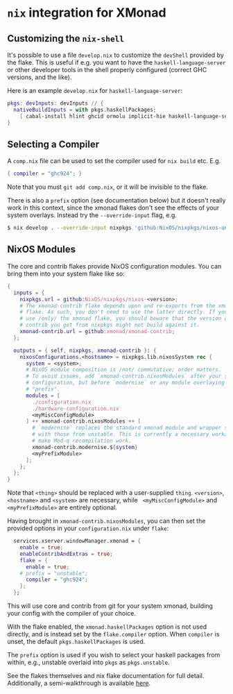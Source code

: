 # `nix` integration for XMonad

## Customizing the `nix-shell`

It's possible to use a file `develop.nix` to customize the `devShell`
provided by the flake.  This is useful if e.g. you want to have the
`haskell-language-server` or other developer tools in the shell properly
configured (correct GHC versions, and the like).

Here is an example `develop.nix` for `haskell-language-server`:

``` nix
pkgs: devInputs: devInputs // {
  nativeBuildInputs = with pkgs.haskellPackages;
    [ cabal-install hlint ghcid ormolu implicit-hie haskell-language-server ];
}
```

## Selecting a Compiler

A `comp.nix` file can be used to set the compiler used for `nix build` etc. E.g.

```nix
{ compiler = "ghc924"; }
```

Note that you must `git add comp.nix`, or it will be invisible to the flake.

There is also a `prefix` option (see documentation below) but it doesn't really
work in this context, since the xmonad flakes don't see the effects of your
system overlays. Instead try the `--override-input` flag, e.g.

```sh
$ nix develop . --override-input nixpkgs 'github:NixOS/nixpkgs/nixos-unstable'
```

## NixOS Modules

The core and contrib flakes provide NixOS configuration modules.
You can bring them into your system flake like so:

```nix
{
  inputs = {
    nixpkgs.url = github:NixOS/nixpkgs/nixos-<version>;
    # The xmonad-contrib flake depends upon and re-exports from the xmonad
    # flake. As such, you don't need to use the latter directly. If you wish to
    # use /only/ the xmonad flake, you should beware that the version of
    # contrib you get from nixpkgs might not build against it.
    xmonad-contrib.url = github:xmonad/xmonad-contrib;
  };

  outputs = { self, nixpkgs, xmonad-contrib }: {
    nixosConfigurations.<hostname> = nixpkgs.lib.nixosSystem rec {
      system = <system>;
      # NixOS module composition is /not/ commutative; order matters.
      # To avoid issues, add `xmonad-contrib.nixosModules` after your standard
      # configuration, but before `modernise` or any module overlaying in a
      # "prefix".
      modules = [
        ./configuration.nix
        ./hardware-configuration.nix
        <myMiscConfigModule>
      ] ++ xmonad-contrib.nixosModules ++ [
        # `modernise` replaces the standard xmonad module and wrapper script
        # with those from unstable. This is currently a necessary workaround to
        # make Mod-q recompilation work.
        xmonad-contrib.modernise.${system}
        <myPrefixModule>
      ];
    };
  };
}
```

Note that `<thing>` should be replaced with a user-supplied `thing`.
`<version>`, `<hostname>` and `<system>` are necessary, while
` <myMiscConfigModule>` and `<myPrefixModule>` are entirely optional.

Having brought in `xmonad-contrib.nixosModules`, you can then set the provided
options in your `configuration.nix` under `flake`:

```nix
  services.xserver.windowManager.xmonad = {
    enable = true;
    enableContribAndExtras = true;
    flake = {
      enable = true;
    # prefix = "unstable";
      compiler = "ghc924";
    };
  };
```

This will use core and contrib from git for your system xmonad, building your
config with the compiler of your choice.

With the flake enabled, the `xmonad.haskellPackages` option is not used
directly, and is instead set by the `flake.compiler` option. When `compiler` is
unset, the default `pkgs.haskellPackages` is used.

The `prefix` option is used if you wish to select your haskell packages from
within, e.g., unstable overlaid into `pkgs` as `pkgs.unstable`.

See the flakes themselves and nix flake documentation for full detail.
Additionally, a semi-walkthrough is available [here](https://tony-zorman.com/posts/xmonad-on-nixos.html).
